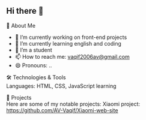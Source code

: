 ## Hi there 👋

🚀 About Me 
- 🔭 I’m currently working on front-end projects
- 🌱 I’m currently learning english and coding
- 👯 I’m a student
- 📫 How to reach me: vaqif2006av@gmail.com
- 😄 Pronouns: ..
  
🛠️ Technologies & Tools  
Languages: HTML, CSS, JavaScript learning  
  
📂 Projects  
Here are some of my notable projects: 
Xiaomi project: https://github.com/AV-Vaqif/Xiaomi-web-site


